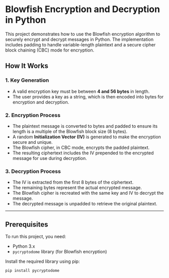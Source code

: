 # Blowfish Encryption and Decryption in Python

This project demonstrates how to use the Blowfish encryption algorithm to securely encrypt and decrypt messages in Python. The implementation includes padding to handle variable-length plaintext and a secure cipher block chaining (CBC) mode for encryption.

## How It Works

### 1. Key Generation
- A valid encryption key must be between **4 and 56 bytes** in length.
- The user provides a key as a string, which is then encoded into bytes for encryption and decryption.

### 2. Encryption Process
- The plaintext message is converted to bytes and padded to ensure its length is a multiple of the Blowfish block size (8 bytes).
- A random **Initialization Vector (IV)** is generated to make the encryption secure and unique.
- The Blowfish cipher, in CBC mode, encrypts the padded plaintext.
- The resulting ciphertext includes the IV prepended to the encrypted message for use during decryption.

### 3. Decryption Process
- The IV is extracted from the first 8 bytes of the ciphertext.
- The remaining bytes represent the actual encrypted message.
- The Blowfish cipher is recreated with the same key and IV to decrypt the message.
- The decrypted message is unpadded to retrieve the original plaintext.

---

## Prerequisites

To run this project, you need:
- Python 3.x
- `pycryptodome` library (for Blowfish encryption)

Install the required library using pip:
```bash
pip install pycryptodome
